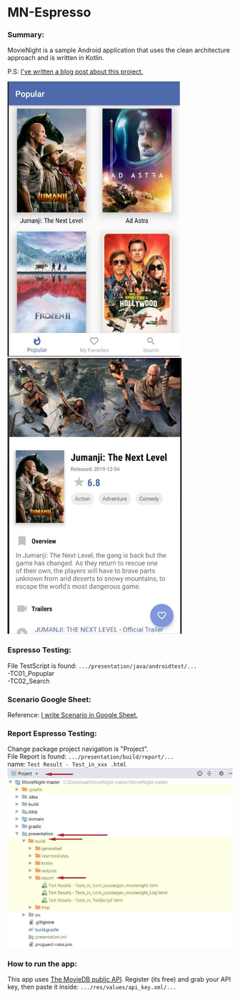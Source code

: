 # MN-Espresso

### Summary: ###
MovieNight is a sample Android application that uses the clean architecture approach and is written in Kotlin.

P.S: [I've written a blog post about this project.](https://goo.gl/KoVEh5)

![Screenshots](https://github.com/automaker10/MN_Espresso/blob/master/screenshots/screens-es-1.jpg)
![Screenshots](https://github.com/automaker10/MN_Espresso/blob/master/screenshots/screens-es-2.jpg)

### Espresso Testing: ### 
File TestScript is found: `.../presentation/java/androidtest/...` \
-TC01_Popuplar\
-TC02_Search

### Scenario Google Sheet: ### 
Reference: [I write Scenario in Google Sheet.](http://bit.ly/34t1JDg)

### Report Espresso Testing: ### 
Change package project navigation is "Project".\
File Report is found: `.../presentation/build/report/...` \
name: `Test Result - Test_in_xxx .html`
![Screenshots](https://github.com/automaker10/MN_Espresso/blob/master/screenshots/report.jpg)

### How to run the app: ###
This app uses [The MovieDB public API](https://developers.themoviedb.org/3/getting-started/introduction).
Register (its free) and grab your API key, 
then paste it inside: `.../res/values/api_key.xml/...`